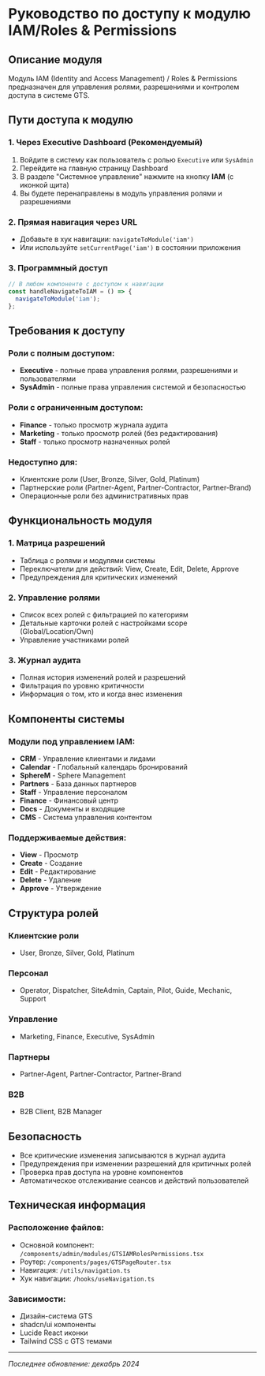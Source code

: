 # Руководство по доступу к модулю IAM/Roles & Permissions

## Описание модуля
Модуль IAM (Identity and Access Management) / Roles & Permissions предназначен для управления ролями, разрешениями и контролем доступа в системе GTS.

## Пути доступа к модулю

### 1. Через Executive Dashboard (Рекомендуемый)
1. Войдите в систему как пользователь с ролью `Executive` или `SysAdmin`
2. Перейдите на главную страницу Dashboard
3. В разделе "Системное управление" нажмите на кнопку **IAM** (с иконкой щита)
4. Вы будете перенаправлены в модуль управления ролями и разрешениями

### 2. Прямая навигация через URL
- Добавьте в хук навигации: `navigateToModule('iam')`
- Или используйте `setCurrentPage('iam')` в состоянии приложения

### 3. Программный доступ
```typescript
// В любом компоненте с доступом к навигации
const handleNavigateToIAM = () => {
  navigateToModule('iam');
};
```

## Требования к доступу

### Роли с полным доступом:
- **Executive** - полные права управления ролями, разрешениями и пользователями
- **SysAdmin** - полные права управления системой и безопасностью

### Роли с ограниченным доступом:
- **Finance** - только просмотр журнала аудита
- **Marketing** - только просмотр ролей (без редактирования)
- **Staff** - только просмотр назначенных ролей

### Недоступно для:
- Клиентские роли (User, Bronze, Silver, Gold, Platinum)
- Партнерские роли (Partner-Agent, Partner-Contractor, Partner-Brand)
- Операционные роли без административных прав

## Функциональность модуля

### 1. Матрица разрешений
- Таблица с ролями и модулями системы
- Переключатели для действий: View, Create, Edit, Delete, Approve
- Предупреждения для критических изменений

### 2. Управление ролями
- Список всех ролей с фильтрацией по категориям
- Детальные карточки ролей с настройками scope (Global/Location/Own)
- Управление участниками ролей

### 3. Журнал аудита
- Полная история изменений ролей и разрешений
- Фильтрация по уровню критичности
- Информация о том, кто и когда внес изменения

## Компоненты системы

### Модули под управлением IAM:
- **CRM** - Управление клиентами и лидами
- **Calendar** - Глобальный календарь бронирований
- **SphereM** - Sphere Management
- **Partners** - База данных партнеров
- **Staff** - Управление персоналом
- **Finance** - Финансовый центр
- **Docs** - Документы и входящие
- **CMS** - Система управления контентом

### Поддерживаемые действия:
- **View** - Просмотр
- **Create** - Создание
- **Edit** - Редактирование
- **Delete** - Удаление
- **Approve** - Утверждение

## Структура ролей

### Клиентские роли
- User, Bronze, Silver, Gold, Platinum

### Персонал
- Operator, Dispatcher, SiteAdmin, Captain, Pilot, Guide, Mechanic, Support

### Управление
- Marketing, Finance, Executive, SysAdmin

### Партнеры
- Partner-Agent, Partner-Contractor, Partner-Brand

### B2B
- B2B Client, B2B Manager

## Безопасность

- Все критические изменения записываются в журнал аудита
- Предупреждения при изменении разрешений для критичных ролей
- Проверка прав доступа на уровне компонентов
- Автоматическое отслеживание сеансов и действий пользователей

## Техническая информация

### Расположение файлов:
- Основной компонент: `/components/admin/modules/GTSIAMRolesPermissions.tsx`
- Роутер: `/components/pages/GTSPageRouter.tsx`
- Навигация: `/utils/navigation.ts`
- Хук навигации: `/hooks/useNavigation.ts`

### Зависимости:
- Дизайн-система GTS
- shadcn/ui компоненты
- Lucide React иконки
- Tailwind CSS с GTS темами

---

*Последнее обновление: декабрь 2024*
